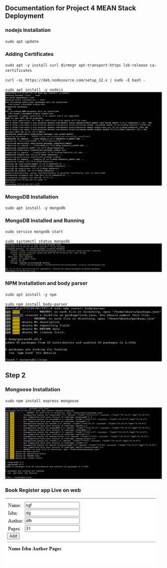 ## **Documentation for Project 4 MEAN Stack Deployment**

### nodejs Installation 
`sudo apt update`
### Adding Certificates
`sudo apt -y install curl dirmngr apt-transport-https lsb-release ca-certificates`

`curl -sL https://deb.nodesource.com/setup_12.x | sudo -E bash - `

`sudo apt install -y nodejs`
![nodeJs-Installed](./Images/NodeJS-Installed.png)
### MongoDB Installation 
`sudo apt install -y mongodb`

### MongoDB Installed and Running 
`sudo service mongodb start`

`sudo systemctl status mongodb`
![MongoDB-Installed](./Images/MongoDB-Installed-Running.png)

### NPM Installation and body parser
`sudo apt install -y npm`

`sudo npm install body-parser`
![NPM-Installed](./Images/npm-body-parser-installed.png)

## Step 2

### Mongoose Installation
`sudo npm install express mongoose`

![Mongoose-Installed](./Images/mongoose-installation.png)

### Book Register app Live on web

![Mongoose-Installed](./Images/Book-Register-app-running-on-web.png)

